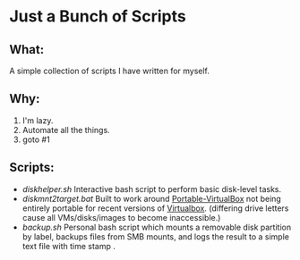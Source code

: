 # Just a Bunch of Scripts

What:
----
A simple collection of scripts I have written for myself.

Why:
----
1. I'm lazy.
2. Automate all the things.
3. goto #1

Scripts:
----
* *diskhelper.sh* Interactive bash script to perform basic disk-level tasks.
* *diskmnt2target.bat* Built to work around [Portable-VirtualBox](http://www.vbox.me/) not being entirely portable for recent versions of [Virtualbox](https://www.virtualbox.org/). 
(differing drive letters cause all VMs/disks/images to become inaccessible.)
* *backup.sh* Personal bash script which mounts a removable disk partition by label, backups files from SMB mounts, and logs the result to a simple text file with time stamp .